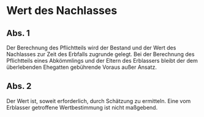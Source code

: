 # Wert des Nachlasses



## Abs. 1

 Der Berechnung des Pflichtteils wird der Bestand und der Wert des Nachlasses zur Zeit des Erbfalls zugrunde gelegt. Bei der Berechnung des Pflichtteils eines Abkömmlings und der Eltern des Erblassers bleibt der dem überlebenden Ehegatten gebührende Voraus außer Ansatz.

## Abs. 2

 Der Wert ist, soweit erforderlich, durch Schätzung zu ermitteln. Eine vom Erblasser getroffene Wertbestimmung ist nicht maßgebend. 

